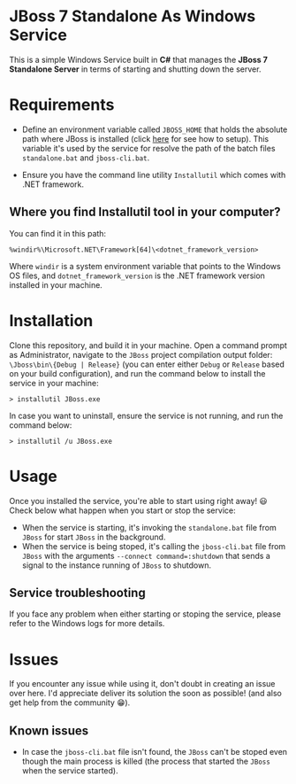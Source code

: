 # JBoss 7 Standalone As Windows Service

This is a simple Windows Service built in **C#** that manages the **JBoss 7 Standalone Server** in terms of starting and shutting down the server.

# Requirements

- Define an environment variable called `JBOSS_HOME` that holds the absolute path where JBoss is installed (click [here](https://docs.jboss.org/jbossas/docs/Installation_Guide/beta422/html/setting_JBOSS_HOME_windows.html) for see how to setup). This variable it's used by the service for resolve the path of the batch files `standalone.bat` and `jboss-cli.bat`.

- Ensure you have the command line utility `Installutil` which comes with .NET framework.

## Where you find **Installutil** tool in your computer?

You can find it in this path:

```
%windir%\Microsoft.NET\Framework[64]\<dotnet_framework_version>
```

Where `windir` is a system environment variable that points to the Windows OS files, and `dotnet_framework_version` is the .NET framework version installed in your machine.

# Installation

Clone this repository, and build it in your machine. Open a command prompt as Administrator, navigate to the `JBoss` project compilation output folder: `\Jboss\bin\{Debug | Release}` (you can enter either `Debug` or `Release` based on your build configuration), and run the command below to install the service in your machine:

```
> installutil JBoss.exe
```

In case you want to uninstall, ensure the service is not running, and run the command below:

```
> installutil /u JBoss.exe
```

# Usage

Once you installed the service, you're able to start using right away! :smiley: Check below what happen when you start or stop the service:

- When the service is starting, it's invoking the `standalone.bat` file from `JBoss` for start `JBoss` in the background.
- When the service is being stoped, it's calling the `jboss-cli.bat` file from `JBoss` with the arguments `--connect command=:shutdown` that sends a signal to the instance running of `JBoss` to shutdown.

## Service troubleshooting

If you face any problem when either starting or stoping the service, please refer to the Windows logs for more details.

# Issues

If you encounter any issue while using it, don't doubt in creating an issue over here. I'd appreciate deliver its solution the soon as possible! (and also get help from the community :grin:).

## Known issues

- In case the `jboss-cli.bat` file isn't found, the `JBoss` can't be stoped even though the main process is killed (the process that started the `JBoss` when the service started).
